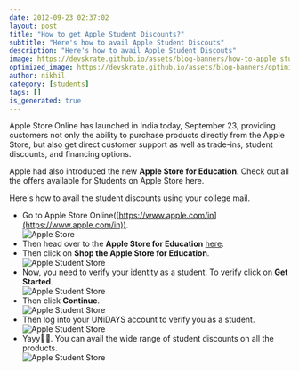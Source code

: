 ```yaml
---
date: 2012-09-23 02:37:02
layout: post
title: "How to get Apple Student Discounts?"
subtitle: "Here's how to avail Apple Student Discouts"
description: "Here's how to avail Apple Student Discouts"
image: https://devskrate.github.io/assets/blog-banners/how-to-apple student-discount.png
optimized_image: https://devskrate.github.io/assets/blog-banners/optimized/how-to-apple student-discount.webp
author: nikhil
category: [students]
tags: []
is_generated: true
---
```


Apple Store Online has launched in India today, September 23, providing customers not only the ability to purchase products directly from the Apple Store, but also get direct customer support as well as trade-ins, student discounts, and financing options.

Apple had also introduced the new **Apple Store for Education**. Check out all the offers available for Students on Apple Store here.

Here's how to avail the student discounts using your college mail.

- Go to Apple Store Online([https://www.apple.com/in](https://www.apple.com/in)).  
  ![Apple Store](https://devskrate.github.io/assets/images/apple/apple-store-student-how-to/apple-store-main.webp)
- Then head over to the **Apple Store for Education** [here](https://www.apple.com/in/shop/campaigns/education-pricing).
- Then click on **Shop the Apple Store for Education**.  
  ![Apple Student Store](https://devskrate.github.io/assets/images/apple/apple-store-student-how-to/apple-store-student.webp)
- Now, you need to verify your identity as a student. To verify click on **Get Started**.  
  ![Apple Student Store](https://devskrate.github.io/assets/images/apple/apple-store-student-how-to/apple-store-student-2.webp)
- Then click **Continue**.  
  ![Apple Student Store](https://devskrate.github.io/assets/images/apple/apple-store-student-how-to/apple-store-student-4.webp)
- Then log into your UNiDAYS account to verify you as a student.  
  ![Apple Student Store](https://devskrate.github.io/assets/images/apple/apple-store-student-how-to/apple-store-student-5.webp)
- Yayy🎉🎉. You can avail the wide range of student discounts on all the products.  
  ![Apple Student Store](https://devskrate.github.io/assets/images/apple/apple-store-student-how-to/apple-store-student-6.webp)
